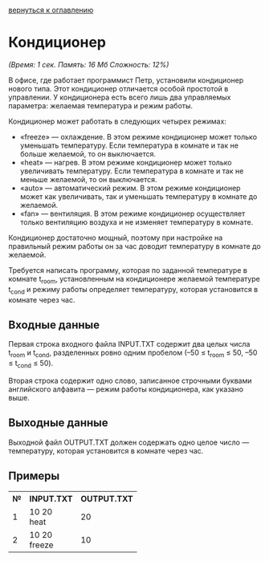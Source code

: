 <a href="/README.md">вернуться к оглавлению</a><br>

<h1>Кондиционер</h1>
<i>(Время: 1&nbsp;сек. Память: 16 Мб&nbsp;Сложность: 12%)</i>

<p class=text>
В офисе, где работает программист Петр, установили кондиционер нового типа. Этот кондиционер отличается особой простотой в управлении. У кондиционера есть всего лишь два управляемых параметра: желаемая температура и режим работы.
</p>
<p class=text>
Кондиционер может работать в следующих четырех режимах:
</p>
<ul>
<li>«freeze» — охлаждение. В этом режиме кондиционер может только уменьшать температуру. Если температура в комнате и так не больше желаемой, то он выключается.</li>
<li>«heat» — нагрев. В этом режиме кондиционер может только увеличивать температуру. Если температура в комнате и так не меньше желаемой, то он выключается.</li>
<li>«auto» — автоматический режим. В этом режиме кондиционер может как увеличивать, так и уменьшать температуру в комнате до желаемой.</li>
<li>«fan» — вентиляция. В этом режиме кондиционер осуществляет только вентиляцию воздуха и не изменяет температуру в комнате.</li>
</ul>
<p class=text>
Кондиционер достаточно мощный, поэтому при настройке на правильный режим работы он за час доводит температуру в комнате до желаемой.
</p>
<p class=text>
Требуется написать программу, которая по заданной температуре в комнате t<sub>room</sub>, установленным на кондиционере желаемой температуре t<sub>cond</sub> и режиму работы определяет температуру, которая установится в комнате через час.
</p>

<h2>Входные данные</h2>

<p class=text>
Первая строка входного файла INPUT.TXT содержит два целых числа t<sub>room</sub> и t<sub>cond</sub>, разделенных ровно одним пробелом (–50 &#8804; t<sub>room</sub> &#8804; 50, –50 &#8804; t<sub>cond</sub> &#8804; 50).
</p>
<p class=text>
Вторая строка содержит одно слово, записанное строчными буквами английского алфавита — режим работы кондиционера, как указано выше.
</p>

<h2>Выходные данные</h2>

<p class=text>
Выходной файл OUTPUT.TXT должен содержать одно целое число — температуру, которая установится в комнате через час.
</p>

<h2>Примеры</h2>

<table>
<tr><th>№</th><th>INPUT.TXT</th><th>OUTPUT.TXT</th></tr>
<tr><td>1</td><td>10 20<br>heat</td><td>20</td></tr>
<tr><td>2</td><td>10 20<br>freeze</td><td>10</td></tr>
</table>